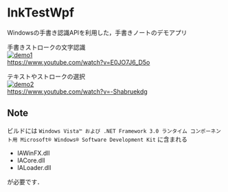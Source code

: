# InkTestWpf
Windowsの手書き認識APIを利用した，手書きノートのデモアプリ

手書きストロークの文字認識  
[![demo1](https://img.youtube.com/vi/E0JO7J6_D5o/0.jpg)](https://www.youtube.com/watch?v=E0JO7J6_D5o)   
https://www.youtube.com/watch?v=E0JO7J6_D5o

テキストやストロークの選択  
[![demo2](https://img.youtube.com/vi/-Shabruekdg/0.jpg)](https://www.youtube.com/watch?v=-Shabruekdg)   
https://www.youtube.com/watch?v=-Shabruekdg

## Note
ビルドには `Windows Vista™ および .NET Framework 3.0 ランタイム コンポーネント用 Microsoft® Windows® Software Development Kit` に含まれる
- IAWinFX.dll
- IACore.dll
- IALoader.dll

が必要です．
